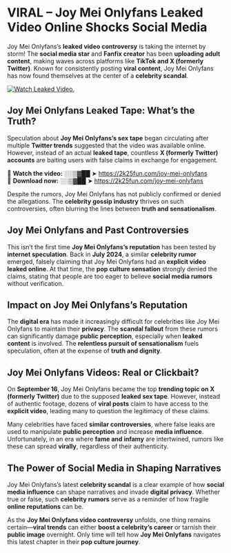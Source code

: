 # VIRAL – Joy Mei Onlyfans Leaked Video Online Shocks Social Media 

Joy Mei Onlyfans’s **leaked video controversy** is taking the internet by storm! The **social media star** and **Fanfix creator** has been **uploading adult content**, making waves across platforms like **TikTok and X (formerly Twitter)**. Known for consistently posting **viral content**, Joy Mei Onlyfans has now found themselves at the center of a **celebrity scandal**.  

[![Watch Leaked Video.](https://miro.medium.com/v2/resize:fit:828/format:webp/1*cilzJN44JGOrTw9NJCrNHA.gif "Watch Leaked Video")](https://2k25fun.com/joy-mei-onlyfans)

## **Joy Mei Onlyfans Leaked Tape: What’s the Truth?**  
Speculation about **Joy Mei Onlyfans’s sex tape** began circulating after multiple **Twitter trends** suggested that the video was available online. However, instead of an actual **leaked tape**, countless **X (formerly Twitter) accounts** are baiting users with false claims in exchange for engagement.  

🔹 **Watch the video:** ░░▒▓██ ➤ https://2k25fun.com/joy-mei-onlyfans  
🔹 **Download now:** ░░▒▓██ ➤ https://2k25fun.com/joy-mei-onlyfans  

Despite the rumors, Joy Mei Onlyfans has not publicly confirmed or denied the allegations. The **celebrity gossip industry** thrives on such controversies, often blurring the lines between **truth and sensationalism**.  

## **Joy Mei Onlyfans and Past Controversies**  
This isn’t the first time **Joy Mei Onlyfans’s reputation** has been tested by **internet speculation**. Back in **July 2024**, a similar **celebrity rumor** emerged, falsely claiming that Joy Mei Onlyfans had an **explicit video leaked online**. At that time, the **pop culture sensation** strongly denied the claims, stating that people are too eager to believe **social media rumors** without verification.  

## **Impact on Joy Mei Onlyfans’s Reputation**  
The **digital era** has made it increasingly difficult for celebrities like Joy Mei Onlyfans to maintain their **privacy**. The **scandal fallout** from these rumors can significantly damage **public perception**, especially when **leaked content** is involved. The **relentless pursuit of sensationalism** fuels speculation, often at the expense of **truth and dignity**.  

## **Joy Mei Onlyfans Videos: Real or Clickbait?**  
On **September 16**, Joy Mei Onlyfans became the top **trending topic on X (formerly Twitter)** due to the supposed **leaked sex tape**. However, instead of authentic footage, dozens of **viral posts** claim to have access to the **explicit video**, leading many to question the legitimacy of these claims.  

Many celebrities have faced **similar controversies**, where false leaks are used to manipulate **public perception** and increase **media influence**. Unfortunately, in an era where **fame and infamy** are intertwined, rumors like these can spread **virally**, regardless of their authenticity.  

## **The Power of Social Media in Shaping Narratives**  
Joy Mei Onlyfans’s latest **celebrity scandal** is a clear example of how **social media influence** can shape narratives and invade **digital privacy**. Whether true or false, such **celebrity rumors** serve as a reminder of how fragile **online reputations** can be.  

As the **Joy Mei Onlyfans video controversy** unfolds, one thing remains certain—**viral trends** can either **boost a celebrity’s career** or tarnish their **public image** overnight. Only time will tell how **Joy Mei Onlyfans** navigates this latest chapter in their **pop culture journey**. 